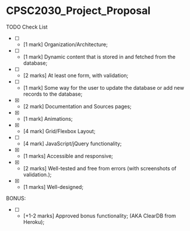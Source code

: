 # CPSC2030_Project_Proposal

TODO Check List
- [ ] - [1 mark] Organization/Architecture;
- [ ] - [1 mark] Dynamic content that is stored in and fetched from the database;
- [ ] - [2 marks] At least one form, with validation;
- [ ] - [1 mark] Some way for the user to update the database or add new records to the database;
- [x] - [2 mark] Documentation and Sources pages;
- [x] - [1 mark] Animations;
- [x] - [4 mark] Grid/Flexbox Layout;
- [ ] - [4 mark] JavaScript/jQuery functionality;
- [x] - [1 marks] Accessible and responsive;
- [x] - [2 marks] Well-tested and free from errors (with screenshots of validation.);
- [x] - [1 marks] Well-designed;

BONUS:
- [ ] - [+1-2 marks] Approved bonus functionality; (AKA ClearDB from Heroku);

